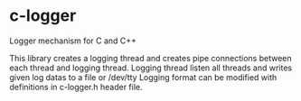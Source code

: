 # c-logger
Logger mechanism for C and C++

This library creates a logging thread and creates pipe connections between each thread and logging thread.
Logging thread listen all threads and writes given log datas to a file or /dev/tty
Logging format can be modified with definitions in c-logger.h header file.